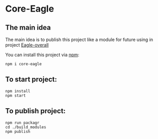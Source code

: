 # Core-Eagle

## The main idea

The main idea is to publish this project like a module for future using in project 
[Eagle-overall](https://github.com/Investigations-eagle/eagle-overall)

You can install this project via [npm](https://www.npmjs.com/package/core-eagle):

```
npm i core-eagle
```

## To start project:

``` 
npm install
npm start
```

## To publish project:

```
npm run packagr
cd ./build_modules
npm publish
```
